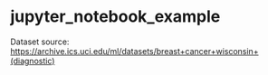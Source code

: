 # jupyter_notebook_example

Dataset source: https://archive.ics.uci.edu/ml/datasets/breast+cancer+wisconsin+(diagnostic)
